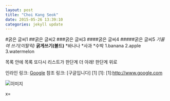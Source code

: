 ```yaml
---
layout: post
title: "Choi Kang Seok"
date: 2015-05-26 13:39:10
categories: jekyll update
---
```


#굵은 글씨1
##굵은 글씨2
###굵은 글씨3
####굵은 글씨4
#####굵은 글씨5
*기울여 쓰기(이탈릭)*
**굵게쓰기(볼드)**
*바나나
*사과
*수박
1.banana
2.apple
3.watermelon
 
목록 안에 목록
    또다시 리스트가
        한단계 더 아래!
    한단계 위로

인라인 링크: [Google](http://www.google.com)
참조 링크: \[구글입니다] \[1]
[1]: \[1]:http://www.google.com

![이미지](http://img.naver.net/static/www/u/2013/0731/nmms_224940510.gif)

x=
